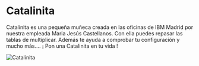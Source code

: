 # Catalinita
Catalinita es una pequeña muñeca creada en las oficinas de IBM Madrid por nuestra empleada Maria Jesús Castellanos. 
Con ella puedes repasar las tablas de multiplicar. Además te ayuda a comprobar tu configuración y mucho más....
¡ Pon una Catalinita en tu vida !

![Catalinita](https://github.com/watsonvaclase/Propuestas/blob/master/Catalinita/Catalinita.png)
<br>

